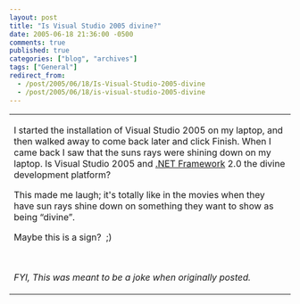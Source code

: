 ```yaml
---
layout: post
title: "Is Visual Studio 2005 divine?"
date: 2005-06-18 21:36:00 -0500
comments: true
published: true
categories: ["blog", "archives"]
tags: ["General"]
redirect_from: 
  - /post/2005/06/18/Is-Visual-Studio-2005-divine
  - /post/2005/06/18/is-visual-studio-2005-divine
---
```

<!-- more -->
<table border="0" cellspacing="0" cellpadding="0">
<tbody>
<tr>
<td>
<p><img src="/Blog/images/14/o_VS2005_Divine.jpg" alt="" align="left" />I started the installation of Visual Studio 2005 on my laptop, and then walked away to come back later and click Finish. When I came back I saw that the suns rays were shining down on my laptop. Is Visual Studio 2005 and <a title="Microsoft .NET Framework" href="http://www.microsoft.com/net/" target="_blank">.NET Framework</a> 2.0 the divine development platform?</p>
<p>This made me laugh; it's totally like in the movies when they have sun rays shine down on something they want to show as being &ldquo;divine&rdquo;.</p>
<p>Maybe this is a sign?&nbsp; ;)</p>
<p>&nbsp;</p>
<p><em>FYI, This was meant to be a joke when originally posted.</em></p>
</td>
</tr>
</tbody>
</table>
